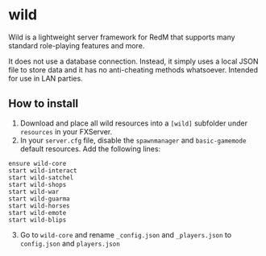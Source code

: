 # wild
Wild is a lightweight server framework for RedM that supports many standard role-playing features and more.

It does not use a database connection. Instead, it simply uses a local JSON file to store data and it has no anti-cheating methods whatsoever. Intended for use in LAN parties.

## How to install
1. Download and place all wild resources into a `[wild]` subfolder under `resources` in your FXServer.
2. In your `server.cfg` file, disable the `spawnmanager` and `basic-gamemode` default resources. Add the following lines:
```
ensure wild-core
start wild-interact
start wild-satchel
start wild-shops
start wild-war
start wild-guarma
start wild-horses
start wild-emote
start wild-blips
```
3. Go to `wild-core` and rename `_config.json` and `_players.json` to `config.json` and `players.json`